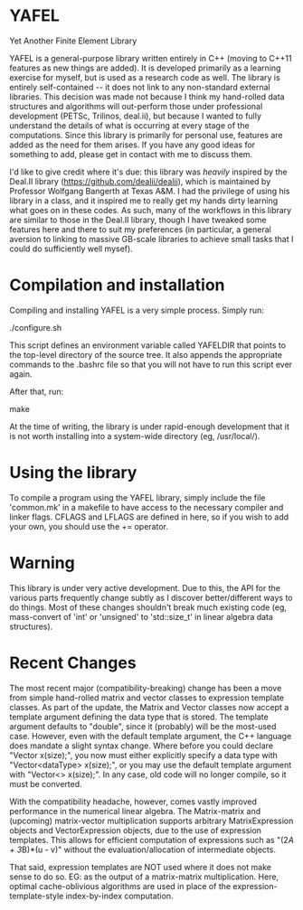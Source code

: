 YAFEL
=====

Yet Another Finite Element Library

YAFEL is a general-purpose library written entirely in C++ (moving to C++11 features as new things are added).
It is developed primarily as a learning exercise for myself, but is used as a research code
as well. The library is entirely self-contained -- it does not link to any non-standard 
external libraries. This decision was made not because I think my hand-rolled data structures
and algorithms will out-perform those under professional development (PETSc, Trilinos, deal.ii),
but because I wanted to fully understand the details of what is occurring at every stage of
the computations. Since this library is primarily for personal use, features are added as
the need for them arises. If you have any good ideas for something to add, please get in
contact with me to discuss them.

I'd like to give credit where it's due: this library was *heavily* inspired by the Deal.II
library (https://github.com/dealii/dealii), which is maintained by Professor Wolfgang Bangerth at Texas A&M.
I had the privilege of using his library in a class, and it inspired me to really get my
hands dirty learning what goes on in these codes.
As such, many of the workflows in this library are similar to those in the Deal.II library,
though I have tweaked some features here and there to suit my preferences (in particular,
a general aversion to linking to massive GB-scale libraries to achieve small tasks that
I could do sufficiently well mysef).


Compilation and installation
==========================

Compiling and installing YAFEL is a very simple process. Simply run:

./configure.sh

This script defines an environment variable called YAFELDIR that points to the top-level
directory of the source tree. It also appends the appropriate commands to the .bashrc
file so that you will not have to run this script ever again.

After that, run:

make

At the time of writing, the library is under rapid-enough development that it is not
worth installing into a system-wide directory (eg, /usr/local/).

Using the library
=================

To compile a program using the YAFEL library, simply  include the file 'common.mk' 
in a makefile to have access to the necessary compiler and linker flags. CFLAGS and
LFLAGS are defined in here, so if you wish to add your own, you should use the +=
operator.

Warning
=======

This library is under very active development. Due to this, the API for the various
parts frequently change subtly as I discover better/different ways to do things.
Most of these changes shouldn't break much existing code (eg, mass-convert of 'int'
or 'unsigned' to 'std::size_t' in linear algebra data structures).

Recent Changes
==============

The most recent major (compatibility-breaking) change has been a move from simple
hand-rolled matrix and vector classes to expression template classes.
As part of the update, the Matrix and Vector classes now accept a template
argument defining the data type that is stored. The template argument
defaults to "double", since it (probably) will be the most-used case.
However, even with the default template argument, the C++ language
does mandate a slight syntax change.
Where before you could declare "Vector x(size);", you now must either
explicitly specify a data type with "Vector\<dataType> x(size);", or
you may use the default template argument with "Vector<> x(size);".
In any case, old code will no longer compile, so it must be converted.

With the compatibility headache, however, comes vastly improved performance
in the numerical linear algebra.
The Matrix-matrix and (upcoming) matrix-vector multiplication supports
arbitrary MatrixExpression objects and VectorExpression objects, due
to the use of expression templates.
This allows for efficient computation of expressions such as "(2*A + 3*B)*(u - v)"
without the evaluation/allocation of intermediate objects.

That said, expression templates are NOT used where it does not make sense to do so.
EG: as the output of a matrix-matrix multiplication. Here, optimal cache-oblivious
algorithms are used in place of the expression-template-style index-by-index computation.